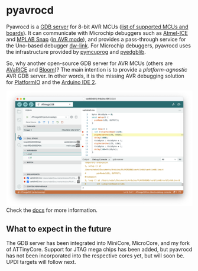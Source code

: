 #  pyavrocd

Pyavrocd is a [GDB server](https://sourceware.org/gdb/current/onlinedocs/gdb.html/Server.html) for 8-bit AVR MCUs ([list of supported MCUs and boards](https://github.com/felias-fogg/pyavrocd/blob/main/docs/supported-mcus-and-boards.md)). It can communicate with Microchip debuggers such as [Atmel-ICE](https://www.microchip.com/en-us/development-tool/atatmel-ice) and [MPLAB Snap](https://www.microchip.com/en-us/development-tool/pg164100) ([in AVR mode](#switching-to-avr-mode)), and provides a pass-through service for the Uno-based debugger [dw-link](https://github.com/felias-fogg/dw-link). For Microchip debuggers, pyavrocd uses the infrastructure provided by [pymcuprog](https://github.com/microchip-pic-avr-tools/pymcuprog) and [pyedgblib](https://github.com/microchip-pic-avr-tools/pyedbglib).

So, why another open-source GDB server for AVR MCUs (others are [AVaRICE](https://github.com/avrdudes/avarice) and [Bloom](https://bloom.oscillate.io))? The main intention is to provide a *platform-agnostic* AVR GDB server. In other words, it is the missing AVR debugging solution for [PlatformIO](https://platformio.org) and the [Arduino IDE 2](https://www.arduino.cc/en/software/).

![ide2-6](https://raw.githubusercontent.com/felias-fogg/pyavrocd/refs/heads/main/docs/pics/ide2-6.png)Check the [docs](https://felias-fogg.github.io/pyavrocd/index.html) for more information.


## What to expect in the future

The GDB server has been integrated into MiniCore, MicroCore, and my fork of ATTinyCore. Support for JTAG mega chips has been added, but pyavrocd has not been incorporated into the respective cores yet, but will soon be. UPDI targets will follow next.

